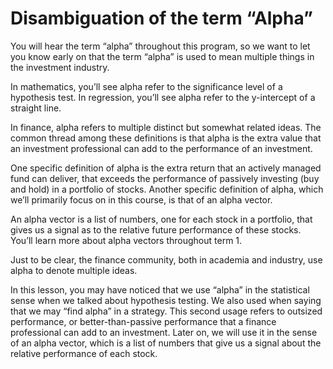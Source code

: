 # Disambiguation of the term “Alpha”
You will hear the term “alpha” throughout this program, so we want to let you know early on that the term “alpha” is used to mean multiple things in the investment industry.

In mathematics, you’ll see alpha refer to the significance level of a hypothesis test. In regression, you’ll see alpha refer to the y-intercept of a straight line.

In finance, alpha refers to multiple distinct but somewhat related ideas. The common thread among these definitions is that alpha is the extra value that an investment professional can add to the performance of an investment.

One specific definition of alpha is the extra return that an actively managed fund can deliver, that exceeds the performance of passively investing (buy and hold) in a portfolio of stocks. Another specific definition of alpha, which we’ll primarily focus on in this course, is that of an alpha vector.

An alpha vector is a list of numbers, one for each stock in a portfolio, that gives us a signal as to the relative future performance of these stocks. You’ll learn more about alpha vectors throughout term 1.

Just to be clear, the finance community, both in academia and industry, use alpha to denote multiple ideas.

In this lesson, you may have noticed that we use “alpha” in the statistical sense when we talked about hypothesis testing. We also used when saying that we may “find alpha” in a strategy. This second usage refers to outsized performance, or better-than-passive performance that a finance professional can add to an investment. Later on, we will use it in the sense of an alpha vector, which is a list of numbers that give us a signal about the relative performance of each stock.